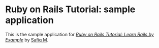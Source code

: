 # Ruby on Rails Tutorial: sample application

This is the sample application for
[*Ruby on Rails Tutorial: Learn Rails by Example*](http://railstutorial.org/)
by [Safiq M](http://www.google.com/).
